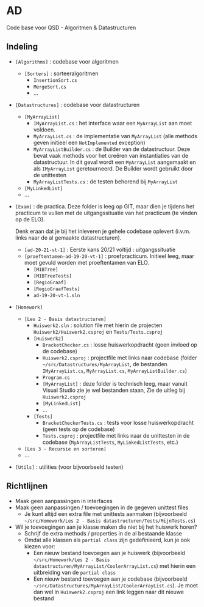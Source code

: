 # AD
Code base voor QSD - Algoritmen & Datastructuren

## Indeling

- `[Algorithms]` : codebase voor algoritmen
  - `[Sorters]` : sorteeralgoritmen
    - `InsertionSort.cs`
    - `MergeSort.cs`
    - ...
- `[Datastructures]` : codebase voor datastructuren
  - `[MyArrayList]`
    - `IMyArrayList.cs` : het interface waar een `MyArrayList` aan
       moet voldoen.
    - `MyArrayList.cs` : de implementatie van `MyArrayList` (alle
      methods geven initieel een `NotImplemented` exception) 
    - `MyArrayListBuilder.cs` : de Builder van de datastructuur. Deze
        bevat vaak methods voor het creëren van instantiaties van de
        datastructuur. In dit geval wordt een `MyArrayList` aangemaakt
        en als `IMyArrayList` geretourneerd. De Builder wordt gebruikt
        door de unittesten
    - `MyArrayListTests.cs` : de testen behorend bij `MyArrayList`
  - `[MyLinkedList]`
  - ...
- `[Exam]` : de practica. Deze folder is leeg op GIT, maar dien je 
  tijdens het practicum te vullen met de uitgangssituatie van het
  practicum (te vinden op de ELO).
  
  Denk eraan dat je bij het
  inleveren je gehele codebase oplevert (i.v.m. links naar de al
  gemaakte datastructuren).
  - `[ad-20-21-vt-1]` : Eerste kans 20/21 voltijd : uitgangssituatie
  - `[proeftentamen-ad-19-20-vt-1]` : proefpracticum. Initieel leeg,
    maar moet gevuld worden met proeftentamen van ELO.
    - `[MIBTree]`
    - `[MIBTreeTests]`
    - `[RegioGraaf]`
    - `[RegioGraafTests]`
    - `ad-19-20-vt-1.sln`
- `[Homework]`
  - `[Les 2 - Basis datastructuren]`
    - `Huiswerk2.sln` : solution file met hierin de projecten
       `Huiswerk2/Huiswerk2.csproj` en `Tests/Tests.csproj`
    - `[Huiswerk2]`
      - `BracketChecker.cs` : losse huiswerkopdracht (geen invloed op
        de codebase)
      - `Huiswerk2.csproj` : projectfile met links  naar codebase
        (folder `~/src/Datastructures/MyArrayList`, de bestanden
        `IMyArrayList.cs`, `MyArrayList.cs`, `MyArrayListBuilder.cs`)
      - `Program.cs`
      - `[MyArrayList]` : deze folder is technisch leeg, maar vanuit
        Visual Studio zie je wel bestanden staan, Zie de uitleg bij
        `Huiswerk2.csproj`
      - `[MyLinkedList]`
      - ...
    - `[Tests]`
      - `BracketCheckerTests.cs` : tests voor losse huiswerkopdracht
        (geen tests op de codebase) 
      - `Tests.csproj` : projectfile met links naar de unittesten in
        de codebase (`MyArrayListTests`, `MyLinkedListTests`, etc.)
  - `[Les 3 - Recursie en sorteren]`
  - ...
- `[Utils]` : utilities (voor bijvoorbeeld testen)

## Richtlijnen
- Maak geen aanpassingen in interfaces
- Maak geen aanpassingen / toevoegingen in de gegeven unittest files
  - Je kunt altijd een extra file met unittests aanmaken (bijvoorbeeld
    `~/src/Homework/Les 2 - Basis datastructuren/Tests/MijnTests.cs`)
- Wil je toevoegingen aan je klasse maken die niet bij het huiswerk horen?
  - Schrijf de extra methods / properties in de al bestaande klasse
  - Omdat alle klassen als `partial class` zijn gedefinieerd, kun je ook
    kiezen voor:
    - Een nieuw bestand toevoegen aan je huiswerk (bijvoorbeeld
      `~/src/Homework/Les 2 - Basis datastructuren/MyArrayList/CoolerArrayList.cs`)
      met hierin een uitbreiding van de `partial class`
    - Een nieuw bestand toevoegen aan je codebase (bijvoorbeeld
      `~/src/Datastructures/MyArrayList/CoolerArrayList.cs`). Je moet dan
      wel in `Huiswerk2.csproj` een link leggen naar dit nieuwe bestand
